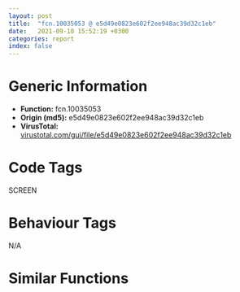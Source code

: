 ```yaml
---
layout: post
title:  "fcn.10035053 @ e5d49e0823e602f2ee948ac39d32c1eb"
date:   2021-09-10 15:52:19 +0300
categories: report
index: false
---
```


# Generic Information
- **Function:** fcn.10035053
- **Origin (md5):** e5d49e0823e602f2ee948ac39d32c1eb
- **VirusTotal:** [virustotal.com/gui/file/e5d49e0823e602f2ee948ac39d32c1eb][virustotal_ref]

# Code Tags
<span class="tag" id="SCREEN">SCREEN</span>


# Behaviour Tags
<span class="bhv-tag" id="na">N/A</span>

# Similar Functions
<script type="text/javascript" src="https://www.gstatic.com/charts/loader.js"></script>
<script type="text/javascript">

    google.charts.load('current', {'packages':['corechart']});
    google.charts.setOnLoadCallback(drawChart);

    function drawChart() {
    var data = new google.visualization.DataTable();
        data.addColumn('number', 'X');
        data.addColumn('number', 'Y');
        data.addColumn({type: 'string', role: 'tooltip', 'p': {'html': true}});
        data.addColumn({'type': 'string', 'role': 'style'});
        
        data.addRows([
    [-8.801458358764648, -31.664779663085938, '<b><a href="/report/fcn.10035053@e5d49e0823e602f2ee948ac39d32c1eb">fcn.10035053</a><br>@e5d49e0823e602f2ee948ac39d32c1eb</b><br>', 'point { fill-color: #e0440e; }'],
[206.10499572753906, 46.45351028442383, '<b><a href="/report/fcn.100438a5@e5d49e0823e602f2ee948ac39d32c1eb">fcn.100438a5</a><br>@e5d49e0823e602f2ee948ac39d32c1eb</b><br>', 'null'],
[-136.74342346191406, -221.1844482421875, '<b><a href="/report/fcn.0046aa15@9c2b894b84f59672d8be2e984066f76f">fcn.0046aa15</a><br>@9c2b894b84f59672d8be2e984066f76f</b><br>', 'null'],
[-16.686426162719727, 196.86216735839844, '<b><a href="/report/fcn.0045e08d@9c2b894b84f59672d8be2e984066f76f">fcn.0045e08d</a><br>@9c2b894b84f59672d8be2e984066f76f</b><br>', 'null'],
[-228.5810546875, 31.4522762298584, '<b><a href="/report/fcn.0045e75d@9c2b894b84f59672d8be2e984066f76f">fcn.0045e75d</a><br>@9c2b894b84f59672d8be2e984066f76f</b><br>', 'null'],
[131.90570068359375, -211.9108123779297, '<b><a href="/report/fcn.10037b11@e5d49e0823e602f2ee948ac39d32c1eb">fcn.10037b11</a><br>@e5d49e0823e602f2ee948ac39d32c1eb</b><br>', 'null'],

        ]);

    var options = {
        title: 'Similarity Plot',
        legend: 'none',
        colors: ['#dedbd9', '#e6693e', '#ec8f6e', '#f3b49f', '#f6c7b6'],
        tooltip: {isHtml: true, trigger: 'both'},
        explorer: {
        actions: ["dragToZoom", "rightClickToReset"],
        },
        chartArea: {
        width: '80%',
        height: '80%'
        },
        width: '100%',
        height: '100%'
    };

    var chart = new google.visualization.ScatterChart(document.getElementById('chart_div'));

    chart.draw(data, options);
    }
    
</script>


<div id="chart_div" style="width: 100%px; height: 100%;"></div>

# Disassembled Code
{% highlight nasm %}

push 0x118
mov eax, 0x1013cee1
call fcn.10124157
mov edi, ecx
mov dword[ebp-0xa8], edi
lea eax, [ebp-0xe4]
push eax
lea eax, [ebp-0xec]
push eax
lea eax, [ebp-0x104]
push eax
push dword[ebp+8]
call fcn.100465a0
lea eax, [ebp-0x10c]
push eax
lea eax, [ebp-0xf4]
push eax
lea eax, [ebp-0xa4]
push eax
push dword[ebp+0xc]
call fcn.100465a0
fld qword[ebp-0xa4]
fsub qword[ebp-0x104]
push 0x20
pop esi
fstp qword[ebp-0xcc]
fld qword[ebp-0x10c]
fsub qword[ebp-0xe4]
fstp qword[ebp-0xc4]
fld qword[ebp-0xf4]
fsub qword[ebp-0xec]
fstp qword[ebp-0xd4]
cmp dword[edi+8], esi
jne 0x1003526e
lea eax, [ebp-0x64]
push eax
push 0x54
push dword[edi+0x8c]
call dword[sym.imp.GDI32.dll_GetObjectW]
test eax, eax
je 0x10035574
cmp word[ebp-0x52], si
jne 0x10035574
mov esi, dword[ebp-0x50]
test esi, esi
je 0x10035574
mov ecx, dword[ebp-0x5c]
xor edi, edi
mov edx, dword[ebp-0x60]
mov eax, ecx
imul eax, edx
test eax, eax
jle 0x10035574
add esi, 2
cmp byte[esi+1], 0
je 0x10035258
movzx ecx, byte[esi-2]
lea eax, [ebp-0x74]
push eax
lea eax, [ebp-0xac]
shl ecx, 8
push eax
lea eax, [ebp-0x9c]
push eax
movzx eax, byte[esi-1]
or ecx, eax
movzx eax, byte[esi]
shl ecx, 8
or ecx, eax
push ecx
call fcn.100465a0
fld qword[ebp-0x9c]
fadd qword[ebp-0xcc]
fld1
fcom st(1)
fnstsw ax
fldz
test ah, 5
jnp 0x1003518c
fcom st(2)
fnstsw ax
test ah, 0x41
jne 0x1003518c
fstp st(2)
fld st(1)
jmp 0x100351a1
fxch st(1)
fcom st(2)
fnstsw ax
test ah, 5
jp 0x100351c5
fstp st(2)
fld st(1)
fxch st(1)
fxch st(2)
fxch st(1)
fld qword[ebp-0xac]
fadd qword[ebp-0xd4]
fcom st(2)
fnstsw ax
test ah, 0x41
je 0x100351cb
fcom st(3)
fnstsw ax
test ah, 5
jp 0x100351cb
fstp st(0)
fld st(2)
jmp 0x100351d8
fxch st(1)
fxch st(2)
jmp 0x100351a1
fcom st(2)
fnstsw ax
test ah, 0x41
jne 0x100351d8
fstp st(0)
fld st(1)
fld qword[ebp-0x74]
fld st(0)
fadd qword[ebp-0xc4]
fcom st(4)
fnstsw ax
test ah, 0x41
je 0x100351fb
fcom st(5)
fnstsw ax
test ah, 5
jp 0x100351fb
fstp st(4)
fstp st(3)
jmp 0x1003520e
fstp st(5)
fxch st(3)
fcom st(4)
fnstsw ax
test ah, 5
jp 0x1003520c
fstp st(4)
jmp 0x1003520e
fstp st(0)
fld qword[0x1017c4b8]
fcomp qword[ebp-0xa4]
fnstsw ax
test ah, 5
jp 0x10035225
fstp st(3)
jmp 0x1003522d
fstp st(2)
fxch st(1)
fxch st(2)
fxch st(1)
sub esp, 0x18
fxch st(2)
fstp qword[esp+0x10]
fstp qword[esp+8]
fstp qword[esp]
call fcn.10045578
mov ecx, eax
mov byte[esi], al
shr ecx, 8
shr eax, 0x10
mov byte[esi-1], cl
mov byte[esi-2], al
mov ecx, dword[ebp-0x5c]
mov edx, dword[ebp-0x60]
mov eax, ecx
inc edi
imul eax, edx
add esi, 4
cmp edi, eax
jl 0x1003512d
jmp 0x10035574
lea ecx, [ebp-0x94]
call fcn.1001703e
and dword[ebp-4], 0
push 0
call dword[sym.imp.GDI32.dll_CreateCompatibleDC]
push eax
lea ecx, [ebp-0x94]
call fcn.100179cf
lea eax, [ebp-0x124]
push eax
push 0x18
push dword[edi+0x8c]
call dword[sym.imp.GDI32.dll_GetObjectW]
test eax, eax
je 0x10035565
mov eax, dword[edi+0x8c]
mov esi, dword[sym.imp.GDI32.dll_SelectObject]
test eax, eax
je 0x100352ce
push eax
push dword[ebp-0x90]
call esi
mov ebx, eax
mov dword[ebp-0x7c], eax
jmp 0x100352d3
xor ebx, ebx
mov dword[ebp-0x7c], ebx
test ebx, ebx
je 0x10035565
mov ecx, dword[ebp-0x11c]
mov eax, dword[ebp-0x120]
push ecx
push eax
push dword[ebp-0x90]
mov dword[ebp-0x6c], eax
mov dword[ebp-0x80], ecx
call dword[sym.imp.GDI32.dll_CreateCompatibleBitmap]
mov dword[ebp-0x68], eax
test eax, eax
jne 0x10035310
push ebx
push dword[ebp-0x90]
call esi
jmp 0x10035565
lea ecx, [ebp-0xbc]
call fcn.1001703e
push dword[ebp-0x90]
mov byte[ebp-4], 1
call dword[sym.imp.GDI32.dll_CreateCompatibleDC]
push eax
lea ecx, [ebp-0xbc]
call fcn.100179cf
push dword[ebp-0x68]
push dword[ebp-0xb8]
call esi
mov dword[ebp-0x98], eax
test eax, eax
jne 0x10035363
push ebx
push dword[ebp-0x90]
call esi
push dword[ebp-0x68]
call dword[sym.imp.GDI32.dll_DeleteObject]
jmp 0x10035556
push 0xcc0020
xor eax, eax
push eax
push eax
push dword[ebp-0x90]
push dword[ebp-0x80]
push dword[ebp-0x6c]
push eax
push eax
push dword[ebp-0xb8]
call dword[sym.imp.GDI32.dll_BitBlt]
mov ecx, dword[edi+0xa8]
mov dword[ebp-0x78], ecx
cmp ecx, 0xffffffff
jne 0x1003539f
call fcn.100218d1
mov eax, dword[eax+0x1c]
mov dword[ebp-0x78], eax
and dword[ebp-0x70], 0
mov eax, dword[ebp-0x6c]
test eax, eax
jle 0x1003550c
mov edi, dword[ebp-0x70]
mov ebx, dword[ebp-0x80]
xor esi, esi
test ebx, ebx
jle 0x100354f4
push esi
push edi
push dword[ebp-0xb8]
call dword[sym.imp.GDI32.dll_GetPixel]
mov dword[ebp-0x70], eax
cmp eax, dword[ebp-0x78]
je 0x100354e8
lea ecx, [ebp-0xfc]
push ecx
lea ecx, [ebp-0xdc]
push ecx
lea ecx, [ebp-0x84]
push ecx
push eax
call fcn.100465a0
fld qword[ebp-0x84]
fadd qword[ebp-0xcc]
fld1
fcom st(1)
fnstsw ax
fldz
test ah, 5
jnp 0x1003541b
fcom st(2)
fnstsw ax
test ah, 0x41
jne 0x1003541b
fstp st(2)
fld st(1)
jmp 0x10035430
fxch st(1)
fcom st(2)
fnstsw ax
test ah, 5
jp 0x10035454
fstp st(2)
fld st(1)
fxch st(1)
fxch st(2)
fxch st(1)
fld qword[ebp-0xdc]
fadd qword[ebp-0xd4]
fcom st(2)
fnstsw ax
test ah, 0x41
je 0x1003545a
fcom st(3)
fnstsw ax
test ah, 5
jp 0x1003545a
fstp st(0)
fld st(2)
jmp 0x10035467
fxch st(1)
fxch st(2)
jmp 0x10035430
fcom st(2)
fnstsw ax
test ah, 0x41
jne 0x10035467
fstp st(0)
fld st(1)
fld qword[ebp-0xfc]
fld st(0)
fadd qword[ebp-0xc4]
fcom st(4)
fnstsw ax
test ah, 0x41
je 0x1003548d
fcom st(5)
fnstsw ax
test ah, 5
jp 0x1003548d
fstp st(0)
fstp st(3)
jmp 0x100354a0
fstp st(5)
fxch st(3)
fcom st(4)
fnstsw ax
test ah, 5
jp 0x1003549e
fstp st(4)
jmp 0x100354a0
fstp st(0)
fld qword[0x1017c4b8]
fcomp qword[ebp-0xa4]
fnstsw ax
test ah, 5
jp 0x100354b7
fstp st(3)
jmp 0x100354bf
fstp st(2)
fxch st(1)
fxch st(2)
fxch st(1)
sub esp, 0x18
fxch st(2)
fstp qword[esp+0x10]
fstp qword[esp+8]
fstp qword[esp]
call fcn.10045578
cmp dword[ebp-0x70], eax
je 0x100354e8
push eax
push esi
push edi
push dword[ebp-0xb8]
call dword[sym.imp.GDI32.dll_SetPixel]
inc esi
cmp esi, ebx
jl 0x100353be
mov eax, dword[ebp-0x6c]
inc edi
cmp edi, eax
jl 0x100353b4
mov edi, dword[ebp-0xa8]
mov esi, dword[sym.imp.GDI32.dll_SelectObject]
mov ebx, dword[ebp-0x7c]
push dword[ebp-0x98]
push dword[ebp-0xb8]
call esi
push ebx
push dword[ebp-0x90]
call esi
push dword[edi+0x8c]
call dword[sym.imp.GDI32.dll_DeleteObject]
mov eax, dword[ebp-0x68]
lea esi, [edi+0x90]
push esi
mov dword[edi+0x8c], eax
call fcn.10012978
and dword[esi], 0
lea esi, [edi+0x94]
push esi
call fcn.10012978
and dword[esi], 0
lea ecx, [ebp-0xbc]
mov byte[ebp-4], 0
call fcn.10017194
or dword[ebp-4], 0xffffffff
lea ecx, [ebp-0x94]
call fcn.10017194
call fcn.10124106
ret 8

{% endhighlight %}

[virustotal_ref]: https://www.virustotal.com/gui/file/e5d49e0823e602f2ee948ac39d32c1eb